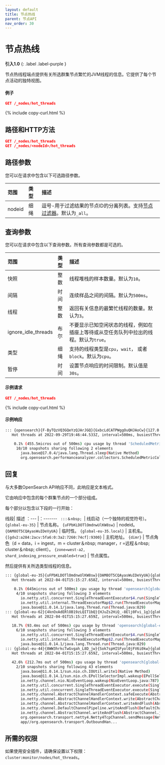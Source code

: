 ```yaml
---
layout: default
title: 节点热线
parent: 节点API
nav_order: 30
---
```


# 节点热线
**引入1.0**
{: .label .label-purple }

节点热线程端点提供有关所选群集节点繁忙的JVM线程的信息。它提供了每个节点活动的独特视图。

#### 例子

```json
GET /_nodes/hot_threads
```
{% include copy-curl.html %}

## 路径和HTTP方法

```json
GET /_nodes/hot_threads
GET /_nodes/<nodeId>/hot_threads
```

## 路径参数

您可以在请求中包含以下可选路径参数。

范围| 类型| 描述
:--- | :--- | :---
nodeid| 细绳| 逗号-用于过滤结果的节点ID的分离列表。支持[节点过滤器]({{site.url}}{{site.baseurl}}/api-reference/nodes-apis/index/#node-filters)。默认为`_all`。

## 查询参数

您可以在请求中包含以下查询参数。所有查询参数都是可选的。

范围| 类型| 描述
:--- | :---| :---
快照| 整数| 线程堆栈的样本数量。默认为`10`。
间隔| 时间| 连续样品之间的间隔。默认为`500ms`。
线程| 整数| 返回有关信息的最繁忙线程的数量。默认为`3`。
ignore_idle_threads| 布尔| 不要显示已知空闲状态的线程，例如在插座上等待或从空任务队列中拉出的线程。默认为`true`。
类型| 细绳| 支持的线程类型是`cpu`，`wait`， 或者`block`。默认为`cpu`。
暂停| 时间| 设置节点响应的时间限制。默认值是`30s`。

#### 示例请求

```json
GET /_nodes/hot_threads
```
{% include copy-curl.html %}

#### 示例响应

```bash
::: {opensearch}{F-ByTQzVQ3GQeYzQJArJGQ}{GxbcLdCATPWggOuQHJAoCw}{127.0.0.1}{127.0.0.1:9300}{dimr}{shard_indexing_pressure_enabled=true}
   Hot threads at 2022-09-29T19:46:44.533Z, interval=500ms, busiestThreads=3, ignoreIdleThreads=true:
   
    0.1% (455.5micros out of 500ms) cpu usage by thread 'ScheduledMetricCollectorsExecutor'
     10/10 snapshots sharing following 2 elements
       java.base@17.0.4/java.lang.Thread.sleep(Native Method)
       org.opensearch.performanceanalyzer.collectors.ScheduledMetricCollectorsExecutor.run(ScheduledMetricCollectorsExecutor.java:100)
```

## 回复

与大多数OpenSearch API响应不同，此响应是文本格式。

它由响应中包含的每个群集节点的一个部分组成。

每个部分以包含以下段的一行开始：

线段| 描述
：--- |：-------
<code> :::＆nbsp; </code>| 线启动（一个独特的视觉符号）。
`{global-eu-35}` | 节点名称。
`{uFPbKLDOTlOmdnwUlKW8sw}` | nodeid。
`{OAM8OT5CQAyasWuIDeVyUA}` | 临时性。
`{global-eu-35.local}` | 主机名。
`{[gdv2:a284:2acv:5fa6:0:3a2:7260:74cf]:9300}` | 主机地址。
`{dimr}` | 节点角色（d = data，i = ingest，m = cluster＆nbsp; manager，r =远程＆nbsp; cluster＆nbsp; client）。
`{zone=west-a2, shard_indexing_pressure_enabled=true}` | 节点属性。

然后提供有关所选类型线程的信息。

```bash
::: {global-eu-35}{uFPbKLDOTlOmdnwUlKW8sw}{OAM8OT5CQAyasWuIDeVyUA}{global-eu-35.local}{[gdv2:a284:2acv:5fa6:0:3a2:7260:74cf]:9300}{dimr}{zone=west-a2, shard_indexing_pressure_enabled=true}
   Hot threads at 2022-04-01T15:15:27.658Z, interval=500ms, busiestThreads=3, ignoreIdleThreads=true:
   
    0.1% (645micros out of 500ms) cpu usage by thread 'opensearch[global-eu-35][transport_worker][T#7]'
     4/10 snapshots sharing following 3 elements
       io.netty.util.concurrent.SingleThreadEventExecutor$4.run(SingleThreadEventExecutor.java:986)
       io.netty.util.internal.ThreadExecutorMap$2.run(ThreadExecutorMap.java:74)
       java.base@11.0.14.1/java.lang.Thread.run(Thread.java:829)
::: {global-eu-62}{4knOxAdERlOB19zLQIT1bQ}{HJuZs2HiQ_-8Elj0Fvi_1g}{global-eu-62.local}{[gdv2:a284:2acv:5fa6:0:3a2:bba6:fe3f]:9300}{dimr}{zone=west-a2, shard_indexing_pressure_enabled=true}
   Hot threads at 2022-04-01T15:15:27.659Z, interval=500ms, busiestThreads=3, ignoreIdleThreads=true:
      
   18.7% (93.4ms out of 500ms) cpu usage by thread 'opensearch[global-eu-62][transport_worker][T#3]'
     6/10 snapshots sharing following 3 elements
       io.netty.util.concurrent.SingleThreadEventExecutor$4.run(SingleThreadEventExecutor.java:986)
       io.netty.util.internal.ThreadExecutorMap$2.run(ThreadExecutorMap.java:74)
       java.base@11.0.14.1/java.lang.Thread.run(Thread.java:829)
::: {global-eu-44}{8WW3hrkcTwGvgah_L8D_jw}{Sok7spHISFyol0jFV6i0kw}{global-eu-44.local}{[gdv2:a284:2acv:5fa6:0:3a2:9120:e79e]:9300}{dimr}{zone=west-a2, shard_indexing_pressure_enabled=true}
   Hot threads at 2022-04-01T15:15:27.659Z, interval=500ms, busiestThreads=3, ignoreIdleThreads=true:
   
   42.6% (212.7ms out of 500ms) cpu usage by thread 'opensearch[global-eu-44][write][T#5]'
     2/10 snapshots sharing following 43 elements
       java.base@11.0.14.1/sun.nio.ch.IOUtil.write1(Native Method)
       java.base@11.0.14.1/sun.nio.ch.EPollSelectorImpl.wakeup(EPollSelectorImpl.java:254)
       io.netty.channel.nio.NioEventLoop.wakeup(NioEventLoop.java:787)
       io.netty.util.concurrent.SingleThreadEventExecutor.execute(SingleThreadEventExecutor.java:846)
       io.netty.util.concurrent.SingleThreadEventExecutor.execute(SingleThreadEventExecutor.java:815)
       io.netty.channel.AbstractChannelHandlerContext.safeExecute(AbstractChannelHandlerContext.java:989)
       io.netty.channel.AbstractChannelHandlerContext.write(AbstractChannelHandlerContext.java:796)
       io.netty.channel.AbstractChannelHandlerContext.writeAndFlush(AbstractChannelHandlerContext.java:758)
       io.netty.channel.DefaultChannelPipeline.writeAndFlush(DefaultChannelPipeline.java:1020)
       io.netty.channel.AbstractChannel.writeAndFlush(AbstractChannel.java:311)
       org.opensearch.transport.netty4.Netty4TcpChannel.sendMessage(Netty4TcpChannel.java:159)
       app//org.opensearch.transport.OutboundHan...
```

## 所需的权限

如果使用安全插件，请确保设置以下权限：`cluster:monitor/nodes/hot_threads`。

